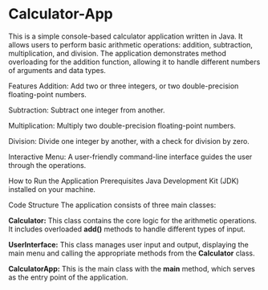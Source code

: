 # Calculator-App
This is a simple console-based calculator application written in Java. It allows users to perform basic arithmetic operations: addition, subtraction, multiplication, and division. The application demonstrates method overloading for the addition function, allowing it to handle different numbers of arguments and data types.

Features
Addition: Add two or three integers, or two double-precision floating-point numbers.

Subtraction: Subtract one integer from another.

Multiplication: Multiply two double-precision floating-point numbers.

Division: Divide one integer by another, with a check for division by zero.

Interactive Menu: A user-friendly command-line interface guides the user through the operations.

How to Run the Application
Prerequisites
Java Development Kit (JDK) installed on your machine.

Code Structure
The application consists of three main classes:

**Calculator:** This class contains the core logic for the arithmetic operations. It includes overloaded **add()** methods to handle different types of input.

**UserInterface:** This class manages user input and output, displaying the main menu and calling the appropriate methods from the **Calculator** class.

**CalculatorApp:** This is the main class with the **main** method, which serves as the entry point of the application.
